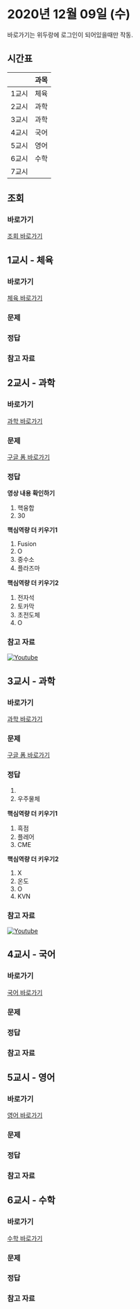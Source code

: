 # 2020년 12월 09일 (수)

바로가기는 위두랑에 로그인이 되어있을때만 작동.

## 시간표
|    |과목|
|----|----|
|1교시|체육|
|2교시|과학|
|3교시|과학|
|4교시|국어|
|5교시|영어|
|6교시|수학|
|7교시|   |

## 조회
### 바로가기
[조회 바로가기](https://rang.edunet.net/class/G000364114/classNotifyView.do?pageNo=1&notifySequence=303066)

## 1교시 - 체육
### 바로가기
[체육 바로가기](https://rang.edunet.net/class/G000363883/hmwkppList.do?hmwkSeq=722619&hmwkTypeCd=ALL)
### 문제
### 정답
### 참고 자료

## 2교시 - 과학
### 바로가기
[과학 바로가기](https://rang.edunet.net/class/G000325054/hmwkppList.do?hmwkSeq=728481&hmwkTypeCd=ALL)
### 문제
[구글 폼 바로가기](https://forms.gle/tFw951Y9mTNd7nBMA)
### 정답
__영상 내용 확인하기__
1. 핵융합
2. 30

__핵심역량 더 키우기1__
1. Fusion
2. O
3. 중수소
4. 플라즈마

__핵심역량 더 키우기2__
1. 전자석
2. 토카막
3. 초전도체
4. O
### 참고 자료
[![Youtube](http://img.youtube.com/vi/JZubttdUkfI/0.jpg)](https://www.youtube.com/embed/JZubttdUkfI "Youtube")

## 3교시 - 과학
### 바로가기
[과학 바로가기](https://rang.edunet.net/class/G000325054/hmwkppList.do?hmwkSeq=728481&hmwkTypeCd=ALL)
### 문제
[구글 폼 바로가기](https://forms.gle/Kq6NWLbERh9eYBn37)
### 정답
1. 
2. 우주물체

__핵심역량 더 키우기1__
1. 흑점
2. 플레어
3. CME

__핵심역량 더 키우기2__
1. X
2. 온도
3. O
4. KVN
### 참고 자료
[![Youtube](http://img.youtube.com/vi/ECPe7yRmkCU/0.jpg)](https://www.youtube.com/embed/ECPe7yRmkCU "Youtube")

## 4교시 - 국어
### 바로가기
[국어 바로가기](https://rang.edunet.net/class/G000323851/hmwkppList.do?hmwkSeq=728496&hmwkTypeCd=ALL)
### 문제
### 정답
### 참고 자료

## 5교시 - 영어
### 바로가기
[영어 바로가기](https://rang.edunet.net/class/G000325221/hmwkppList.do?hmwkSeq=722257&hmwkTypeCd=ALL)
### 문제
### 정답
### 참고 자료

## 6교시 - 수학
### 바로가기
[수학 바로가기](https://rang.edunet.net/class/G000325357/hmwkppList.do?hmwkSeq=725294&hmwkTypeCd=ALL)
### 문제
### 정답
### 참고 자료
